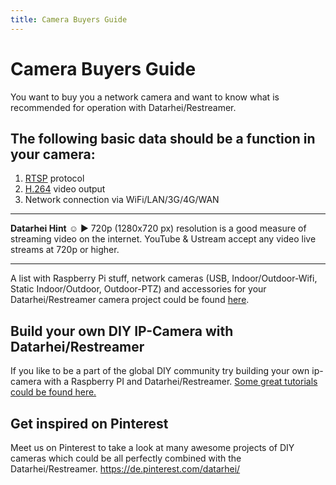 ```yaml
---
title: Camera Buyers Guide
---
```

# Camera Buyers Guide
You want to buy you a network camera and want to know what is recommended for operation with Datarhei/Restreamer.  

## The following basic data should be a function in your camera:  
1. [RTSP](rtsp-camera-buyers-guide.html) protocol 
2. [H.264](h264-camera-buyers-guide.html) video output 
3. Network connection via WiFi/LAN/3G/4G/WAN

---  
**Datarhei Hint** ☺ ► 720p (1280x720 px) resolution is a good measure of streaming video on the internet. YouTube & Ustream accept any video live streams at 720p or higher.

---
A list with Raspberry Pi stuff, network cameras (USB, Indoor/Outdoor-Wifi, Static Indoor/Outdoor, Outdoor-PTZ) and accessories for your Datarhei/Restreamer camera project could be found [here](../wiki/buy-hardware-index.html). 

## Build your own DIY IP-Camera with Datarhei/Restreamer  
If you like to be a part of the global DIY community try building your own ip-camera with a Raspberry PI and Datarhei/Restreamer. [Some great tutorials could be found here.](../wiki/diy-stuff.html)  

## Get inspired on Pinterest
Meet us on Pinterest to take a look at many awesome projects of DIY cameras which could be all perfectly combined with the Datarhei/Restreamer. <a href="https://de.pinterest.com/datarhei/" target="_blank">https://de.pinterest.com/datarhei/</a> 
